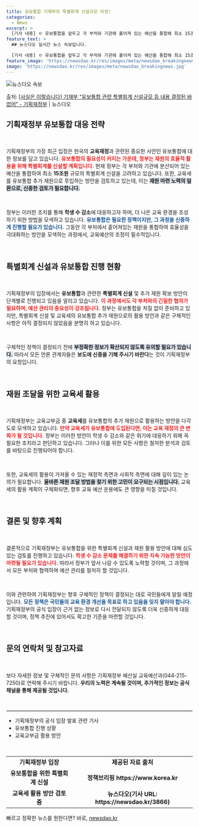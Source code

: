 ```yaml
---
title: 유보통합 기재부의 특별회계 신설규모 미정!
categories:
  - News
excerpt: >
  [기사 내용] ㅇ 유보통합을 앞두고 각 부처와 기관에 흩어져 있는 예산을 통합해 최소 15조원 규모의 특별회…
feature_text: >
  ## 뉴스다오 실시간 뉴스 속보입니다.

  [기사 내용] ㅇ 유보통합을 앞두고 각 부처와 기관에 흩어져 있는 예산을 통합해 최소 15조원 규모의 특별회…
feature_image: 'https://newsdao.kr/res/images/meta/newsdao_breakingnews.jpg'
image: 'https://newsdao.kr/res/images/meta/newsdao_breakingnews.jpg'
---
```


![뉴스다오 속보](https://newsdao.kr/res/images/meta/newsdao_breakingnews.jpg)

<p>출처: <a href="https://newsdao.kr/3866" rel="dofollow">[사실은 이렇습니다] 기재부 “유보통합 관련 특별회계 신설규모 등 내용 결정된 바 없어” - 기획재정부</a> | 뉴스다오</p>

<h2 data-ke-size="size26">기획재정부 유보통합 대응 전략</h2>

<p data-ke-size="size16">&nbsp;</p>

기획재정부의 가장 최근 입장은 한국의 <b>교육재정</b>과 관련된 중요한 사안인 유보통합에 대한 정보를 담고 있습니다. <b><span style="color: #ee2323;">유보통합의 필요성이 커지는 가운데, 정부는 재원의 효율적 활용을 위해 특별회계를 신설할 계획입니다.</span></b> 현재 정부는 각 부처와 기관에 분산되어 있는 예산을 통합하여 최소 <b>15조원</b> 규모의 특별회계 신설을 고려하고 있습니다. 또한, 교육세를 유보통합 추가 재원으로 투입하는 방안을 검토하고 있는데, 이는 <b><span style="background-color: #21538527;">재원 마련 노력의 일환으로, 신중한 검토가 필요합니다.</span></b>

<p data-ke-size="size16">&nbsp;</p>

정부는 이러한 조치를 통해 <b>학생 수 감소</b>에 대응하고자 하며, 더 나은 교육 환경을 조성하기 위한 방법을 모색하고 있습니다. <b><span style="color: #1a5490;">유보통합은 필요한 정책이지만, 그 과정을 신중하게 진행할 필요가 있습니다.</span></b> 그동안 각 부처에서 흩어져있는 재원을 통합하여 효율성을 극대화하는 방안을 모색하는 과정에서, 교육예산의 조정이 필수적입니다. 

<p data-ke-size="size16">&nbsp;</p>

<h2 data-ke-size="size26">특별회계 신설과 유보통합 진행 현황</h2>

<p data-ke-size="size16">&nbsp;</p>

기획재정부의 입장에서는 <b>유보통합</b>과 관련한 <b>특별회계 신설</b> 및 추가 재원 확보 방안이 단계별로 진행되고 있음을 알리고 있습니다. <b><span style="color: #ee2323;">이 과정에서도 각 부처와의 긴밀한 협의가 필요하며, 예산 관리의 중요성이 강조됩니다.</span></b> 정부는 유보통합을 차질 없이 준비하고 있지만, 특별회계 신설 및 교육세의 유보통합 추가 재원으로의 활용 방안과 같은 구체적인 사항은 아직 결정되지 않았음을 분명히 하고 있습니다. 

<p data-ke-size="size16">&nbsp;</p>

구체적인 정책이 결정되기 전에 <b><span style="background-color: #21538527;">부정확한 정보가 확산되지 않도록 유의할 필요가 있습니다.</span></b> 따라서 모든 언론 관계자들은 <b>보도에 신중을 기해 주시기 바란다</b>는 것이 기획재정부의 요청입니다. 

<p data-ke-size="size16">&nbsp;</p>

<h2 data-ke-size="size26">재원 조달을 위한 교육세 활용</h2>

<p data-ke-size="size16">&nbsp;</p>

기획재정부는 교육교부금 중 <b>교육세</b>를 유보통합의 추가 재원으로 활용하는 방안을 다각도로 모색하고 있습니다. <b><span style="color: #ee2323;">만약 교육세가 유보통합에 도입된다면, 이는 교육 재정의 큰 변화가 될 것입니다.</span></b> 정부는 이러한 방안이 학생 수 감소와 같은 위기에 대응하기 위해 꼭 필요한 조치라고 판단하고 있습니다. 그러나 이를 위한 모든 사항은 철저한 분석과 검토를 바탕으로 진행되어야 합니다.

<p data-ke-size="size16">&nbsp;</p>

또한, 교육세의 활용이 가져올 수 있는 재정적 측면과 사회적 측면에 대해 깊이 있는 논의가 필요합니다. <b><span style="background-color: #21538527;">올바른 재원 조달 방법을 찾기 위한 고민이 요구되는 시점입니다.</span></b> 교육세의 활용 계획이 구체화되면, 향후 교육 예산 운용에도 큰 영향을 미칠 것입니다.

<p data-ke-size="size16">&nbsp;</p>

<h2 data-ke-size="size26">결론 및 향후 계획</h2>

<p data-ke-size="size16">&nbsp;</p>

결론적으로 기획재정부는 유보통합을 위한 특별회계 신설과 재원 활용 방안에 대해 심도 있는 검토를 진행하고 있습니다. <b><span style="color: #ee2323;">학생 수 감소 문제를 해결하기 위한 지속 가능한 방안이 마련될 필요가 있습니다.</span></b> 따라서 정부가 앞서 나갈 수 있도록 노력할 것이며, 그 과정에서 모든 부처와 협력하며 예산 관리를 철저히 할 것입니다.

<p data-ke-size="size16">&nbsp;</p>

이와 관련하여 기획재정부는 향후 구체적인 정책이 결정되는 대로 국민들에게 알릴 예정입니다. <b><span style="color: #1a5490;">모든 정책은 국민들의 교육 환경 개선을 목표로 하고 있음을 잊지 말아야 합니다.</span></b> 기획재정부의 공식 입장이 근거 없는 정보로 다시 전달되지 않도록 더욱 신중하게 대응할 것이며, 정책 추진에 있어서도 확고한 기준을 마련할 것입니다.

<p data-ke-size="size16">&nbsp;</p>

<h2 data-ke-size="size26">문의 연락처 및 참고자료</h2>

<p data-ke-size="size16">&nbsp;</p>

보다 자세한 정보 및 구체적인 문의 사항은 기획재정부 예산실 교육예산과(044-215-7250)로 연락해 주시기 바랍니다. <b>우리의 노력은 계속될 것이며, 추가적인 정보는 공식 채널을 통해 제공될 것입니다.</b>

<p data-ke-size="size16">&nbsp;</p>

<hr style="border: 1px solid #ddd;"/>

<ul>
    <li>기획재정부의 공식 입장 발표 관련 기사</li>
    <li>유보통합 진행 상황</li>
    <li>교육교부금 활용 방안</li>
</ul>

<p data-ke-size="size16">&nbsp;</p>

<table>
    <tr>
        <td style="text-align: center; height: 17px;"><b>기획재정부 입장</b></td>
        <td style="text-align: center; height: 17px;"><b>제공된 자료 출처</b></td>
    </tr>
    <tr>
        <td style="text-align: center; height: 17px;"><b>유보통합을 위한 특별회계 신설</b></td>
        <td style="text-align: center; height: 17px;"><b>정책브리핑 https://www.korea.kr</b></td>
    </tr>
    <tr>
        <td style="text-align: center; height: 17px;"><b>교육세 활용 방안 검토 중</b></td>
        <td style="text-align: center; height: 17px;"><b>뉴스다오(기사 URL: https://newsdao.kr/3866)</b></td>
    </tr>
</table> 

빠르고 정확한 뉴스를 원한다면? 바로, <a href="https://newsdao.kr" rel="dofollow">newsdao.kr</a>


